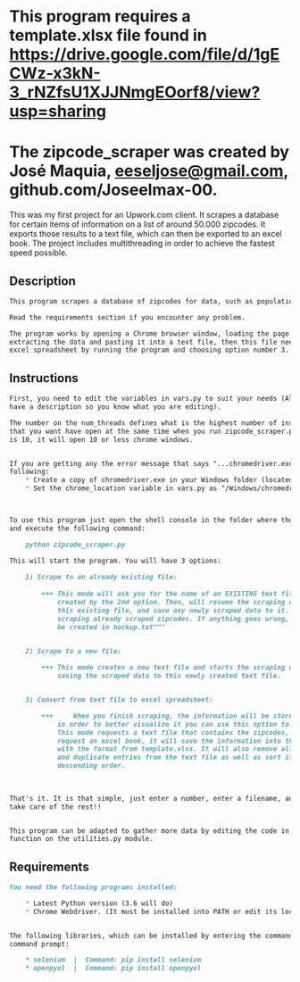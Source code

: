 # This program requires a template.xlsx file found in https://drive.google.com/file/d/1gECWz-x3kN-3_rNZfsU1XJJNmgEOorf8/view?usp=sharing

# The zipcode_scraper was created by José Maquia, eeseljose@gmail.com, github.com/Joseelmax-00.

This was my first project for an Upwork.com client. It scrapes a database for certain items of information on a list of around 50.000 zipcodes. It exports those results to a text file, which can then be exported to an excel book. The project includes multithreading in order to achieve the fastest speed possible. 

## Description

```markdown
This program scrapes a database of zipcodes for data, such as population, timezones, or other statistics

Read the requirements section if you encounter any problem.

The program works by opening a Chrome browser window, loading the page for a specific zipcode, 
extracting the data and pasting it into a text file, then this file needs to be convert from a text file into an 
excel spreadsheet by running the program and choosing option number 3.
```

## Instructions

```markdown
First, you need to edit the variables in vars.py to suit your needs (All variables 
have a description so you know what you are editing).

The number on the num_threads defines what is the highest number of instances of Chrome 
that you want have open at the same time when you run zipcode_scraper.py. If this number 
is 10, it will open 10 or less chrome windows. 


If you are getting any the error message that says "...chromedriver.exe must be in PATH..." do the
following:
	* Create a copy of chromedriver.exe in your Windows folder (located on your hard drive)
	* Set the chrome_location variable in vars.py as "/Windows/chromedriver"



To use this program just open the shell console in the folder where the program is located in 
and execute the following command: 

	python zipcode_scraper.py

This will start the program. You will have 3 options:
	
	1) Scrape to an already existing file: 
		
		+++	This mode will ask you for the name of an EXISTING text file that was 
			created by the 2nd option. Then, will resume the scraping operation from 
			this existing file, and save any newly scraped data to it. It will avoid 
			scraping already scraped zipcodes. If anything goes wrong, a backup will 
			be created in backup.txt"""


	2) Scrape to a new file: 				
		
		+++	This mode creates a new text file and starts the scraping operation, 
			saving the scraped data to this newly created text file.


	3) Convert from text file to excel spreadsheet: 	

		+++ 	When you finish scraping, the information will be stored in a text file, 
			in order to better visualize it you can use this option to 
			This mode requests a text file that contains the zipcodes, and will also 
 			request an excel book, it will save the information into the excel book 
			with the format from template.xlsx. It will also remove all corrupted 
			and duplicate entries from the text file as well as sort it by 
			descending order.				
	

		
That's it. It is that simple, just enter a number, enter a filename, and the program will 
take care of the rest!!


This program can be adapted to gather more data by editing the code in the get_required_info 
function on the utilities.py module.
```

## Requirements

```markdown
You need the following programs installed:

	* Latest Python version (3.6 will do)
	* Chrome Webdriver. (It must be installed into PATH or edit its location in vars.py )


The following libraries, which can be installed by entering the command into the
command prompt:

	* selenium  |  Command: pip install selenium
	* openpyxl  |  Command: pip install openpyxl
```




